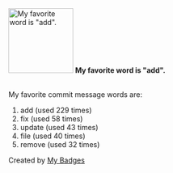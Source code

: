 <img src="https://my-badges.github.io/my-badges/favorite-word.png" alt="My favorite word is &quot;add&quot;." title="My favorite word is &quot;add&quot;." width="128">
<strong>My favorite word is &quot;add&quot;.</strong>
<br><br>

My favorite commit message words are:

1. add (used 229 times)
2. fix (used 58 times)
3. update (used 43 times)
4. file (used 40 times)
5. remove (used 32 times)


Created by <a href="https://github.com/my-badges/my-badges">My Badges</a>